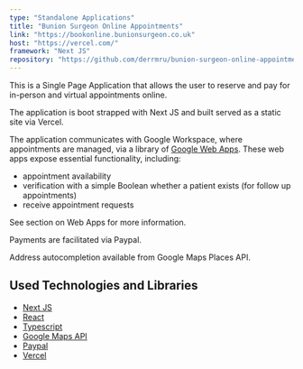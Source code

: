 ```yaml
---
type: "Standalone Applications"
title: "Bunion Surgeon Online Appointments"
link: "https://bookonline.bunionsurgeon.co.uk"
host: "https://vercel.com/"
framework: "Next JS"
repository: "https://github.com/derrmru/bunion-surgeon-online-appointments"
---
```


This is a Single Page Application that allows the user to reserve and pay for in-person and virtual appointments online.

The application is boot strapped with Next JS and built served as a static site via Vercel.

The application communicates with Google Workspace, where appointments are managed, via a library of [Google Web Apps](https://developers.google.com/apps-script/guides/web). These web apps expose essential functionality, including:

- appointment availability
- verification with a simple Boolean whether a patient exists (for follow up appointments)
- receive appointment requests

See section on Web Apps for more information.

Payments are facilitated via Paypal.

Address autocompletion available from Google Maps Places API.

## Used Technologies and Libraries

- [Next JS](https://nextjs.org/)
- [React](https://reactjs.org/)
- [Typescript](https://www.typescriptlang.org/)
- [Google Maps API](https://developers.google.com/maps/documentation)
- [Paypal](https://developer.paypal.com/home)
- [Vercel](https://vercel.com/)
